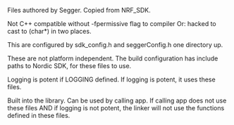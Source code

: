 Files authored by Segger.
Copied from NRF_SDK.

Not C++ compatible without -fpermissive flag to compiler
Or: hacked to cast to (char*) in two places.

This are configured by sdk_config.h and seggerConfig.h one directory up.

These are not platform independent.
The build configuration has include paths to Nordic SDK, for these files to use.

Logging is potent if LOGGING defined.
If logging is potent, it uses these files.

Built into the library.
Can be used by calling app.
If calling app does not use these files AND if logging is not potent, the linker will not use the functions defined in these files.